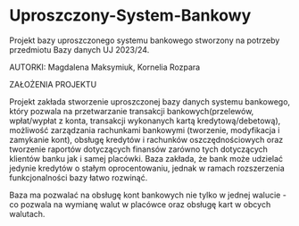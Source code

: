 # Uproszczony-System-Bankowy
Projekt bazy uproszczonego systemu bankowego stworzony na potrzeby przedmiotu Bazy danych UJ 2023/24.

AUTORKI: Magdalena Maksymiuk, Kornelia Rozpara

ZAŁOŻENIA PROJEKTU

Projekt zakłada stworzenie uproszczonej bazy danych systemu bankowego, który pozwala na przetwarzanie transakcji bankowych(przelewów, wpłat/wypłat z konta, transakcji wykonanych kartą kredytową/debetową), możliwość zarządzania rachunkami bankowymi (tworzenie, modyfikacja i zamykanie kont), obsługę kredytów i rachunków oszczędnościowych oraz tworzenie raportów dotyczących finansów zarówno tych dotyczących klientów banku jak i samej placówki. Baza zakłada, że bank może udzielać jedynie kredytów o stałym oprocentowaniu, jednak w ramach rozszerzenia funkcjonalności bazy łatwo rozwinąć.

Baza ma pozwalać na obsługę kont bankowych nie tylko w jednej walucie - co pozwala na wymianę walut w placówce oraz obsługę kart w obcych walutach.

